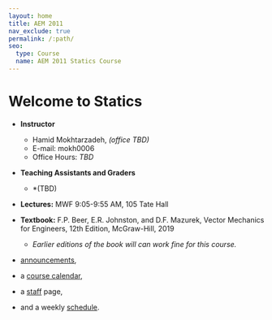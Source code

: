 ```yaml
---
layout: home
title: AEM 2011
nav_exclude: true
permalink: /:path/
seo:
  type: Course
  name: AEM 2011 Statics Course
---
```


# Welcome to Statics

- **Instructor**
  - Hamid Mokhtarzadeh, *(office TBD)*
  - E-mail: mokh0006
  - Office Hours: *TBD*
- **Teaching Assistants and Graders**
  - *(TBD)
- **Lectures:** MWF 9:05-9:55 AM, 105 Tate Hall
- **Textbook:** F.P. Beer, E.R. Johnston, and D.F. Mazurek, Vector Mechanics for Engineers, 12th Edition, McGraw-Hill, 2019
  - *Earlier editions of the book will can work fine for this course.*

- [announcements](announcements.md),
- a [course calendar](calendar.md),
- a [staff](staff.md) page,
- and a weekly [schedule](schedule.md).

